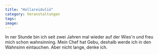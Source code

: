 ```yaml
---
title: "Hollareiduliö"
category: Veranstaltungen
tags: 
image: 
---
```


In ner Stunde bin ich seit zwei Jahren mal wieder auf der Wies'n und freu mich schon wahnsinning. Mein Chef hat Gebu, deshalb werde ich in den Wahnsinn eintauchen. Aber nicht lange, denke ich.